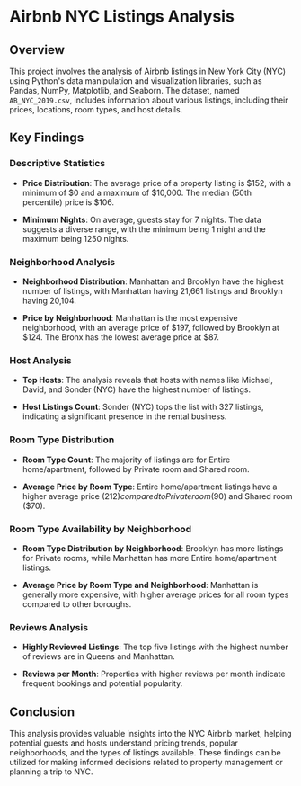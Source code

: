 # Airbnb NYC Listings Analysis

## Overview

This project involves the analysis of Airbnb listings in New York City (NYC) using Python's data manipulation and visualization libraries, such as Pandas, NumPy, Matplotlib, and Seaborn. The dataset, named `AB_NYC_2019.csv`, includes information about various listings, including their prices, locations, room types, and host details.

## Key Findings

### Descriptive Statistics

- **Price Distribution**: The average price of a property listing is $152, with a minimum of $0 and a maximum of $10,000. The median (50th percentile) price is $106.

- **Minimum Nights**: On average, guests stay for 7 nights. The data suggests a diverse range, with the minimum being 1 night and the maximum being 1250 nights.

### Neighborhood Analysis

- **Neighborhood Distribution**: Manhattan and Brooklyn have the highest number of listings, with Manhattan having 21,661 listings and Brooklyn having 20,104.

- **Price by Neighborhood**: Manhattan is the most expensive neighborhood, with an average price of $197, followed by Brooklyn at $124. The Bronx has the lowest average price at $87.

### Host Analysis

- **Top Hosts**: The analysis reveals that hosts with names like Michael, David, and Sonder (NYC) have the highest number of listings.

- **Host Listings Count**: Sonder (NYC) tops the list with 327 listings, indicating a significant presence in the rental business.

### Room Type Distribution

- **Room Type Count**: The majority of listings are for Entire home/apartment, followed by Private room and Shared room.

- **Average Price by Room Type**: Entire home/apartment listings have a higher average price ($212) compared to Private room ($90) and Shared room ($70).

### Room Type Availability by Neighborhood

- **Room Type Distribution by Neighborhood**: Brooklyn has more listings for Private rooms, while Manhattan has more Entire home/apartment listings.

- **Average Price by Room Type and Neighborhood**: Manhattan is generally more expensive, with higher average prices for all room types compared to other boroughs.

### Reviews Analysis

- **Highly Reviewed Listings**: The top five listings with the highest number of reviews are in Queens and Manhattan.

- **Reviews per Month**: Properties with higher reviews per month indicate frequent bookings and potential popularity.

## Conclusion

This analysis provides valuable insights into the NYC Airbnb market, helping potential guests and hosts understand pricing trends, popular neighborhoods, and the types of listings available. These findings can be utilized for making informed decisions related to property management or planning a trip to NYC.
